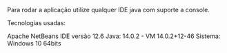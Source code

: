 Para rodar a aplicação utilize qualquer IDE java com suporte a console.

Tecnologias usadas:

Apache NetBeans IDE versão 12.6
Java: 14.0.2 - VM 14.0.2+12-46
Sistema: Windows 10 64bits
